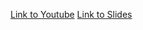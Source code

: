 [Link to Youtube](https://youtu.be/6UrE84-P0z8)
[Link to Slides](https://janaahurtsova-presentation-agile.netlify.app/)
